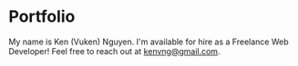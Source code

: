 # Portfolio
My name is Ken (Vuken) Nguyen.  I'm available for hire as a Freelance Web Developer! Feel free to reach out at kenvng@gmail.com.
